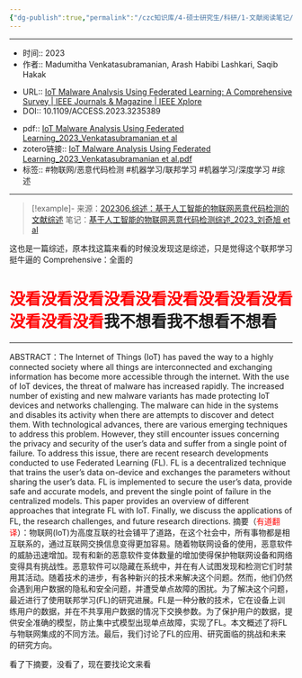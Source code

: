 ```yaml
---
{"dg-publish":true,"permalink":"/czc知识库/4-硕士研究生/科研/1-文献阅读笔记/8-恶意代码检测综述类/202301.综述：物联网联邦学习综述：IoT Malware Analysis Using Federated Learning： A Comprehensive Survey/","dgPassFrontmatter":true,"created":"2024-06-18T17:45:26.923+08:00","updated":"2024-12-08T12:30:21.285+08:00"}
---
```



***
- 时间:: 2023
- 作者:: Madumitha Venkatasubramanian, Arash Habibi Lashkari, Saqib Hakak
* URL:: [IoT Malware Analysis Using Federated Learning: A Comprehensive Survey | IEEE Journals & Magazine | IEEE Xplore](https://ieeexplore.ieee.org/document/10012334/)
* DOI:: 10.1109/ACCESS.2023.3235389
- pdf:: [IoT Malware Analysis Using Federated Learning_2023_Venkatasubramanian et al](IoT%20Malware%20Analysis%20Using%20Federated%20Learning_2023_Venkatasubramanian%20et%20al.pdf)
- zotero链接:: [IoT Malware Analysis Using Federated Learning_2023_Venkatasubramanian et al.pdf](zotero://open-pdf/library/items/VTCUKJ3B)
- 标签:: #物联网/恶意代码检测 #机器学习/联邦学习 #机器学习/深度学习 #综述
***
>[!example]- 来源：[202306.综述：基于人工智能的物联网恶意代码检测的文献综述](202306.综述：基于人工智能的物联网恶意代码检测的文献综述.md)
>笔记：[基于人工智能的物联网恶意代码检测综述_2023_刘奇旭 et al](基于人工智能的物联网恶意代码检测综述_2023_刘奇旭%20et%20al.pdf)

这也是一篇综述，原本找这篇来看的时候没发现这是综述，只是觉得这个联邦学习挺牛逼的
Comprehensive：全面的
# <font color="#ff0000">没看没看没看没看没看没看没看没看没看没看没看没看</font>我不想看我不想看不想看
---

ABSTRACT：The Internet of Things (IoT) has paved the way to a highly connected society where all things are interconnected and exchanging information has become more accessible through the internet. With the use of IoT devices, the threat of malware has increased rapidly. The increased number of existing and new malware variants has made protecting IoT devices and networks challenging. The malware can hide in the systems and disables its activity when there are attempts to discover and detect them. With technological advances, there are various emerging techniques to address this problem. However, they still encounter issues concerning the privacy and security of the user’s data and suffer from a single point of failure. To address this issue, there are recent research developments conducted to use Federated Learning (FL). FL is a decentralized technique that trains the user’s data on-device and exchanges the parameters without sharing the user’s data. FL is implemented to secure the user’s data, provide safe and accurate models, and prevent the single point of failure in the centralized models. This paper provides an overview of different approaches that integrate FL with IoT. Finally, we discuss the applications of FL, the research challenges, and future research directions.
摘要（<font color="#ff0000">有道翻译</font>）：物联网(IoT)为高度互联的社会铺平了道路，在这个社会中，所有事物都是相互联系的，通过互联网交换信息变得更加容易。随着物联网设备的使用，恶意软件的威胁迅速增加。现有和新的恶意软件变体数量的增加使得保护物联网设备和网络变得具有挑战性。恶意软件可以隐藏在系统中，并在有人试图发现和检测它们时禁用其活动。随着技术的进步，有各种新兴的技术来解决这个问题。然而，他们仍然会遇到用户数据的隐私和安全问题，并遭受单点故障的困扰。为了解决这个问题，最近进行了使用联邦学习(FL)的研究进展。FL是一种分散的技术，它在设备上训练用户的数据，并在不共享用户数据的情况下交换参数。为了保护用户的数据，提供安全准确的模型，防止集中式模型出现单点故障，实现了FL。本文概述了将FL与物联网集成的不同方法。最后，我们讨论了FL的应用、研究面临的挑战和未来的研究方向。


看了下摘要，没看了，现在要找论文来看